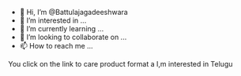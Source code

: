 - 👋 Hi, I’m @Battulajagadeeshwara
- 👀 I’m interested in ...
- 🌱 I’m currently learning ...
- 💞️ I’m looking to collaborate on ...
- 📫 How to reach me ...

<!---
Battulajagadeeshwara/Battulajagadeeshwara is a ✨ special ✨ repository because its `README.md` (this file) appears on your GitHub profile.
You can click the Preview link to take a look at your changes.
--->
You click on the link to care product format a
I,m interested in Telugu
